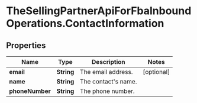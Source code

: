 # TheSellingPartnerApiForFbaInboundOperations.ContactInformation

## Properties
Name | Type | Description | Notes
------------ | ------------- | ------------- | -------------
**email** | **String** | The email address. | [optional] 
**name** | **String** | The contact's name. | 
**phoneNumber** | **String** | The phone number. | 


